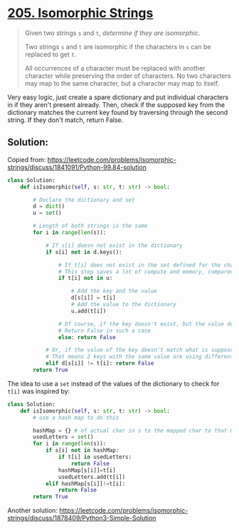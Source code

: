 # [205. Isomorphic Strings](https://leetcode.com/problems/isomorphic-strings/)

> Given two strings `s` and `t`, *determine if they are isomorphic*.
>
> Two strings `s` and `t` are isomorphic if the characters in `s` can be replaced to get `t`.
>
> All occurrences of a character must be replaced with another character while preserving the order of characters. No two characters may map to the same character, but a character may map to itself.

Very easy logic, just create a spare dictionary and put individual characters in if they aren't present already. Then, check if the supposed key from the dictionary matches the current key found by traversing through the second string. If they don't match, return False.

## Solution:

Copied from: https://leetcode.com/problems/isomorphic-strings/discuss/1841091/Python-99.84-solution

```python
class Solution:
    def isIsomorphic(self, s: str, t: str) -> bool:

        # Declare the dictionary and set
        d = dict()
        u = set()

        # Length of both strings is the same
        for i in range(len(s)):

            # If s[i] doesn not exist in the dictionary
            if s[i] not in d.keys():

                # If t[i] does not exist in the set defined for the characters
                # This step saves a lot of compute and memory, compared to when I was using d.values() to check for t[i]
                if t[i] not in u:

                    # Add the key and the value
                    d[s[i]] = t[i]
                    # Add the value to the dictionary
                    u.add(t[i])

                # Of course, if the key doesn't exist, but the value does, it means that the same value is being used for a different key
                # Return False in such a case
                else: return False

            # Or, if the value of the key doesn't match what is supposed to be the value, also return False
            # That means 2 keys with the same value are using different keys
            elif d[s[i]] != t[i]: return False
        return True
```






The idea to use a `set` instead of the values of the dictionary to check for `t[i]` was inspired by:

```python
class Solution:
    def isIsomorphic(self, s: str, t: str) -> bool:
        # use a hash map to do this

        hashMap = {} # of actual char in s to the mapped char to that matches t
        usedLetters = set()
        for i in range(len(s)):
            if s[i] not in hashMap:
                if t[i] in usedLetters:
                    return False
                hashMap[s[i]]=t[i]
                usedLetters.add(t[i])
            elif hashMap[s[i]]!=t[i]:
                return False
        return True
```

Another solution: https://leetcode.com/problems/isomorphic-strings/discuss/1878409/Python3-Simple-Solution
